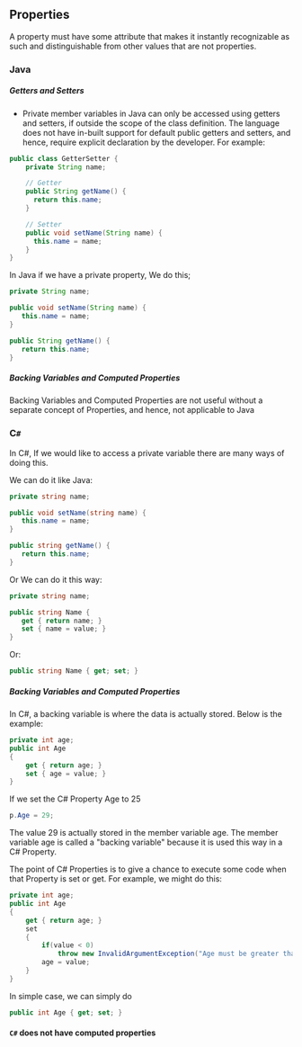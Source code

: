 ## Properties

A property must have some attribute that makes it instantly recognizable as such and distinguishable from other values that are not properties.

### Java

##### Getters and Setters

* Private member variables in Java can only be accessed using getters and setters, if outside the scope of the class definition. The language does not have in-built support for default public getters and setters, and hence, require explicit declaration by the developer. For example:

```java
public class GetterSetter {
    private String name;

    // Getter
    public String getName() {
      return this.name;
    }

    // Setter
    public void setName(String name) {
      this.name = name;
    }
}
```

In Java if we have a private property, We do this;
```Java
private String name;

public void setName(String name) {
   this.name = name;
}

public String getName() {
   return this.name;
}
```
##### Backing Variables and Computed Properties

Backing Variables and Computed Properties are not useful without a separate concept of Properties, and hence, not applicable to Java



### C``#``

In C#, If we would like to access a private variable there are many ways of doing this.

We can do it like Java:

```cs
private string name;

public void setName(string name) {
   this.name = name;
}

public string getName() {
   return this.name;
}
```
Or We can do it this way:

```cs
private string name;

public string Name {
   get { return name; }
   set { name = value; }
}
```
Or:
```cs
public string Name { get; set; }
```

##### Backing Variables and Computed Properties

In C#, a backing variable is where the data is actually stored.
Below is the example:

```cs
private int age;
public int Age
{
    get { return age; }
    set { age = value; }
}
```

If we set the C# Property Age to 25

```cs
p.Age = 29;
```

The value 29 is actually stored in the member variable age. The member variable age is called a "backing variable" because it is used this way in a C# Property.

The point of C# Properties is to give a chance to execute some code when that Property is set or get. For example, we might do this:

```cs
private int age;
public int Age
{
    get { return age; }
    set
    {
        if(value < 0)
            throw new InvalidArgumentException("Age must be greater than or equal to zero.");
        age = value;
    }
}
```

In simple case, we can simply do
```cs
public int Age { get; set; }
```


#### ``C#`` does not have computed properties
